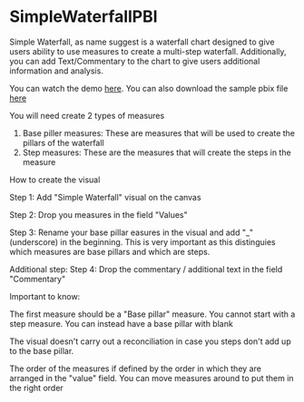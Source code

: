 # SimpleWaterfallPBI
Simple Waterfall, as name suggest is a waterfall chart designed to give users ability to use measures to create a multi-step waterfall. 
Additionally, you can add Text/Commentary to the chart to give users additional information and analysis.

You can watch the demo [here](https://youtu.be/kBDzMkwxyUs). You can also download the sample pbix file [here](https://github.com/nishantjainuk/SimpleWaterfallPBI/blob/master/Simple%20Waterfall%20Sample.pbix?raw=true)

You will need create 2 types of measures

1. Base piller measures: These are measures that will be used to create the pillars of the waterfall
2. Step measures: These are the measures that will create the steps in the measure

How to create the visual

Step 1: Add "Simple Waterfall" visual on the canvas

Step 2: Drop you measures in the field "Values"

Step 3: Rename your base pillar easures in the visual and add "_" (underscore) in the beginning. This is very important as this distinguies which measures are base pillars and which are steps.

Additional step:
Step 4: Drop the commentary /  additional text in the field "Commentary"

Important to know:

The first measure should be a "Base pillar" measure. You cannot start with a step measure. You can instead have a base pillar with blank

The visual doesn't carry out a reconciliation in case you steps don't add up to the base pillar. 

The order of the measures if defined by the order in which they are arranged in the "value" field. You can move measures around to put them in the right order
